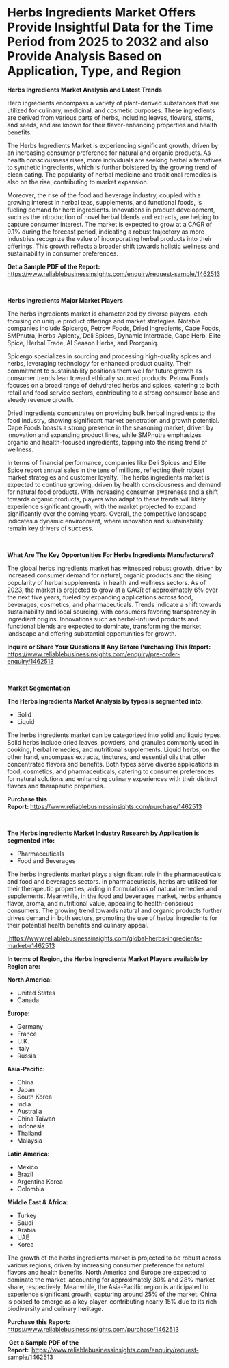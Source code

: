 <p><h1>Herbs Ingredients Market Offers Provide Insightful Data for the Time Period from 2025 to 2032 and also Provide Analysis Based on Application, Type, and Region</h1></p><p><strong>Herbs Ingredients Market Analysis and Latest Trends</strong></p>
<p><p>Herb ingredients encompass a variety of plant-derived substances that are utilized for culinary, medicinal, and cosmetic purposes. These ingredients are derived from various parts of herbs, including leaves, flowers, stems, and seeds, and are known for their flavor-enhancing properties and health benefits.</p><p>The Herbs Ingredients Market is experiencing significant growth, driven by an increasing consumer preference for natural and organic products. As health consciousness rises, more individuals are seeking herbal alternatives to synthetic ingredients, which is further bolstered by the growing trend of clean eating. The popularity of herbal medicine and traditional remedies is also on the rise, contributing to market expansion.</p><p>Moreover, the rise of the food and beverage industry, coupled with a growing interest in herbal teas, supplements, and functional foods, is fueling demand for herb ingredients. Innovations in product development, such as the introduction of novel herbal blends and extracts, are helping to capture consumer interest. The market is expected to grow at a CAGR of 9.1% during the forecast period, indicating a robust trajectory as more industries recognize the value of incorporating herbal products into their offerings. This growth reflects a broader shift towards holistic wellness and sustainability in consumer preferences.</p></p>
<p><strong>Get a Sample PDF of the Report:&nbsp;</strong> <a href="https://www.reliablebusinessinsights.com/enquiry/request-sample/1462513?utm_campaign=2747&utm_medium=2&utm_source=Github&utm_content=ia&utm_term=19042025&utm_id=herbs-ingredients">https://www.reliablebusinessinsights.com/enquiry/request-sample/1462513</a></p>
<p>&nbsp;</p>
<p><strong>Herbs Ingredients Major Market Players</strong></p>
<p><p>The herbs ingredients market is characterized by diverse players, each focusing on unique product offerings and market strategies. Notable companies include Spicergo, Petrow Foods, Dried Ingredients, Cape Foods, SMPnutra, Herbs-Aplenty, Deli Spices, Dynamic Intertrade, Cape Herb, Elite Spice, Herbal Trade, Al Season Herbs, and Prorganiq. </p><p>Spicergo specializes in sourcing and processing high-quality spices and herbs, leveraging technology for enhanced product quality. Their commitment to sustainability positions them well for future growth as consumer trends lean toward ethically sourced products. Petrow Foods focuses on a broad range of dehydrated herbs and spices, catering to both retail and food service sectors, contributing to a strong consumer base and steady revenue growth.</p><p>Dried Ingredients concentrates on providing bulk herbal ingredients to the food industry, showing significant market penetration and growth potential. Cape Foods boasts a strong presence in the seasoning market, driven by innovation and expanding product lines, while SMPnutra emphasizes organic and health-focused ingredients, tapping into the rising trend of wellness.</p><p>In terms of financial performance, companies like Deli Spices and Elite Spice report annual sales in the tens of millions, reflecting their robust market strategies and customer loyalty. The herbs ingredients market is expected to continue growing, driven by health consciousness and demand for natural food products. With increasing consumer awareness and a shift towards organic products, players who adapt to these trends will likely experience significant growth, with the market projected to expand significantly over the coming years. Overall, the competitive landscape indicates a dynamic environment, where innovation and sustainability remain key drivers of success.</p></p>
<p>&nbsp;</p>
<p><strong>What Are The Key Opportunities For Herbs Ingredients Manufacturers?</strong></p>
<p><p>The global herbs ingredients market has witnessed robust growth, driven by increased consumer demand for natural, organic products and the rising popularity of herbal supplements in health and wellness sectors. As of 2023, the market is projected to grow at a CAGR of approximately 6% over the next five years, fueled by expanding applications across food, beverages, cosmetics, and pharmaceuticals. Trends indicate a shift towards sustainability and local sourcing, with consumers favoring transparency in ingredient origins. Innovations such as herbal-infused products and functional blends are expected to dominate, transforming the market landscape and offering substantial opportunities for growth.</p></p>
<p><strong>Inquire or Share Your Questions If Any Before Purchasing This Report:</strong> <a href="https://www.reliablebusinessinsights.com/enquiry/pre-order-enquiry/1462513?utm_campaign=2747&utm_medium=2&utm_source=Github&utm_content=ia&utm_term=19042025&utm_id=herbs-ingredients">https://www.reliablebusinessinsights.com/enquiry/pre-order-enquiry/1462513</a></p>
<p>&nbsp;</p>
<p><strong>Market Segmentation</strong></p>
<p><strong>The Herbs Ingredients Market Analysis by types is segmented into:</strong></p>
<p><ul><li>Solid</li><li>Liquid</li></ul></p>
<p><p>The herbs ingredients market can be categorized into solid and liquid types. Solid herbs include dried leaves, powders, and granules commonly used in cooking, herbal remedies, and nutritional supplements. Liquid herbs, on the other hand, encompass extracts, tinctures, and essential oils that offer concentrated flavors and benefits. Both types serve diverse applications in food, cosmetics, and pharmaceuticals, catering to consumer preferences for natural solutions and enhancing culinary experiences with their distinct flavors and therapeutic properties.</p></p>
<p><strong>Purchase this Report:&nbsp;</strong><a href="https://www.reliablebusinessinsights.com/purchase/1462513?utm_campaign=2747&utm_medium=2&utm_source=Github&utm_content=ia&utm_term=19042025&utm_id=herbs-ingredients">https://www.reliablebusinessinsights.com/purchase/1462513</a></p>
<p>&nbsp;</p>
<p><strong>The Herbs Ingredients Market Industry Research by Application is segmented into:</strong></p>
<p><ul><li>Pharmaceuticals</li><li>Food and Beverages</li></ul></p>
<p><p>The herbs ingredients market plays a significant role in the pharmaceuticals and food and beverages sectors. In pharmaceuticals, herbs are utilized for their therapeutic properties, aiding in formulations of natural remedies and supplements. Meanwhile, in the food and beverages market, herbs enhance flavor, aroma, and nutritional value, appealing to health-conscious consumers. The growing trend towards natural and organic products further drives demand in both sectors, promoting the use of herbal ingredients for their potential health benefits and culinary appeal.</p></p>
<p><a href="https://www.reliablebusinessinsights.com/global-herbs-ingredients-market-r1462513?utm_campaign=2747&utm_medium=2&utm_source=Github&utm_content=ia&utm_term=19042025&utm_id=herbs-ingredients">&nbsp;https://www.reliablebusinessinsights.com/global-herbs-ingredients-market-r1462513</a></p>
<p><strong>In terms of Region, the Herbs Ingredients Market Players available by Region are:</strong></p>
<p>
    <p> <strong> North America: </strong>
        <ul>
            <li>United States</li>
            <li>Canada</li>
        </ul>
        </p> 
    <p> <strong> Europe: </strong>
        <ul>
            <li>Germany</li>
            <li>France</li>
            <li>U.K.</li>
            <li>Italy</li>
            <li>Russia</li>
        </ul>
        </p> 
    <p> <strong> Asia-Pacific: </strong>
        <ul>
            <li>China</li>
            <li>Japan</li>
            <li>South Korea</li>
            <li>India</li>
            <li>Australia</li>
            <li>China Taiwan</li>
            <li>Indonesia</li>
            <li>Thailand</li>
            <li>Malaysia</li>
        </ul>
        </p> 
    <p> <strong> Latin America: </strong>
        <ul>
            <li>Mexico</li>
            <li>Brazil</li>
            <li>Argentina Korea</li>
            <li>Colombia</li>
        </ul>
        </p> 
    <p> <strong> Middle East & Africa: </strong>
        <ul>
            <li>Turkey</li>
            <li>Saudi</li>
            <li>Arabia</li>
            <li>UAE</li>
            <li>Korea</li>
        </ul>
    </p>
    </p>
<p><p>The growth of the herbs ingredients market is projected to be robust across various regions, driven by increasing consumer preference for natural flavors and health benefits. North America and Europe are expected to dominate the market, accounting for approximately 30% and 28% market share, respectively. Meanwhile, the Asia-Pacific region is anticipated to experience significant growth, capturing around 25% of the market. China is poised to emerge as a key player, contributing nearly 15% due to its rich biodiversity and culinary heritage.</p></p>
<p><strong>Purchase this Report: </strong><a href="https://www.reliablebusinessinsights.com/purchase/1462513?utm_campaign=2747&utm_medium=2&utm_source=Github&utm_content=ia&utm_term=19042025&utm_id=herbs-ingredients">https://www.reliablebusinessinsights.com/purchase/1462513</a></p>
<p>&nbsp;<strong>Get a Sample PDF of the Report:&nbsp;&nbsp;</strong><a href="https://www.reliablebusinessinsights.com/enquiry/request-sample/1462513?utm_campaign=2747&utm_medium=2&utm_source=Github&utm_content=ia&utm_term=19042025&utm_id=herbs-ingredients">https://www.reliablebusinessinsights.com/enquiry/request-sample/1462513</a></p>
<p><strong></strong></p>
<p><p></p><p></p><p></p></p>